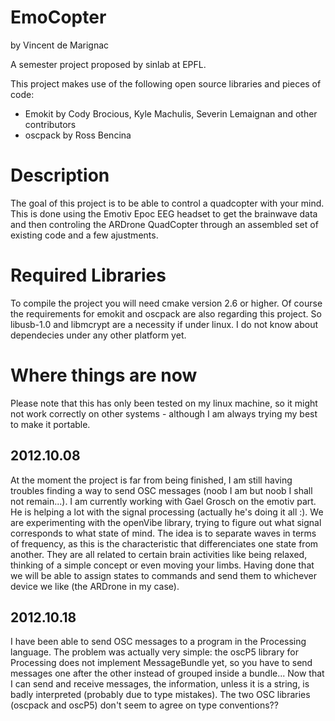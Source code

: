 EmoCopter
=========
by Vincent de Marignac

A semester project proposed by sinlab at EPFL.

This project makes use of the following open source libraries and pieces of code:
- Emokit by Cody Brocious, Kyle Machulis, Severin Lemaignan and other contributors
- oscpack by Ross Bencina


Description
===========

The goal of this project is to be able to control a quadcopter with your mind. 
This is done using the Emotiv Epoc EEG headset to get the brainwave data and 
then controling the ARDrone QuadCopter through an assembled set of existing 
code and a few ajustments.


Required Libraries
==================

To compile the project you will need cmake version 2.6 or higher.
Of course the requirements for emokit and oscpack are also regarding this project. 
So libusb-1.0 and libmcrypt are a necessity if under linux. I do not know about 
dependecies under any other platform yet.


Where things are now
====================
Please note that this has only been tested on my linux machine, so it might not work 
correctly on other systems - although I am always trying my best to make it portable.


2012.10.08
----------
At the moment the project is far from being finished, I am still having troubles 
finding a way to send OSC messages (noob I am but noob I shall not remain...).
I am currently working with Gael Grosch on the emotiv part. He is helping a lot 
with the signal processing (actually he's doing it all :).
We are experimenting with the openVibe library, trying to figure out what signal 
corresponds to what state of mind.
The idea is to separate waves in terms of frequency, as this is the characteristic 
that differenciates one state from another. They are all related to certain brain 
activities like being relaxed, thinking of a simple concept or even moving your limbs.
Having done that we will be able to assign states to commands and send them to whichever 
device we like (the ARDrone in my case).

2012.10.18
----------
I have been able to send OSC messages to a program in the Processing language. The problem 
was actually very simple: the oscP5 library for Processing does not implement MessageBundle 
yet, so you have to send messages one after the other instead of grouped inside a bundle...
Now that I can send and receive messages, the information, unless it is a string, is badly 
interpreted (probably due to type mistakes). The two OSC libraries (oscpack and oscP5) don't 
seem to agree on type conventions??
